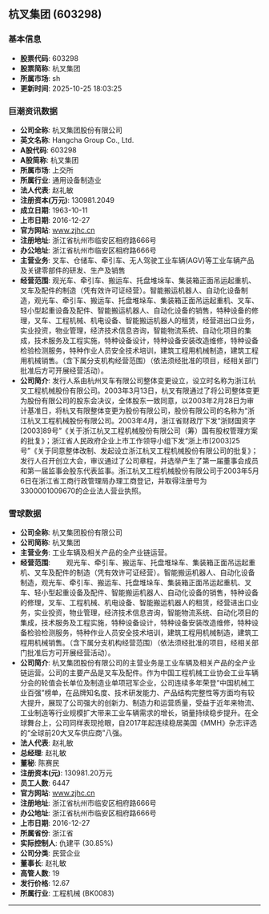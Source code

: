 ## 杭叉集团 (603298)

### 基本信息

- **股票代码**: 603298
- **股票简称**: 杭叉集团
- **所属市场**: sh
- **更新时间**: 2025-10-25 18:03:25

### 巨潮资讯数据

- **公司全称**: 杭叉集团股份有限公司
- **英文名称**: Hangcha Group Co., Ltd.
- **A股代码**: 603298
- **A股简称**: 杭叉集团
- **所属市场**: 上交所
- **所属行业**: 通用设备制造业
- **法人代表**: 赵礼敏
- **注册资本(万元)**: 130981.2049
- **成立日期**: 1963-10-11
- **上市日期**: 2016-12-27
- **官方网站**: www.zjhc.cn
- **注册地址**: 浙江省杭州市临安区相府路666号
- **办公地址**: 浙江省杭州市临安区相府路666号
- **主营业务**: 叉车、仓储车、牵引车、无人驾驶工业车辆(AGV)等工业车辆产品及关键零部件的研发、生产及销售
- **经营范围**: 观光车、牵引车、搬运车、托盘堆垛车、集装箱正面吊运起重机、叉车及配件的制造（凭有效许可证经营）。智能搬运机器人、自动化设备制造，观光车、牵引车、搬运车、托盘堆垛车、集装箱正面吊运起重机、叉车、轻小型起重设备及配件、智能搬运机器人、自动化设备的销售，特种设备的修理，叉车、工程机械、机电设备、智能搬运机器人的租赁，经营进出口业务，实业投资，物业管理，经济技术信息咨询，智能物流系统、自动化项目的集成，技术服务及工程实施，特种设备设计，特种设备安装改造维修，特种设备检验检测服务，特种作业人员安全技术培训，建筑工程用机械制造，建筑工程用机械销售。（含下属分支机构经营范围）（依法须经批准的项目，经相关部门批准后方可开展经营活动）。
- **公司简介**: 发行人系由杭州叉车有限公司整体变更设立，设立时名称为浙江杭叉工程机械股份有限公司。2003年3月13日，杭叉有限通过了将公司整体变更为股份有限公司的股东会决议，全体股东一致同意，以2003年2月28日为审计基准日，将杭叉有限整体变更为股份有限公司，股份有限公司的名称为“浙江杭叉工程机械股份有限公司。2003年4月，浙江省财政厅下发“浙财国资字[2003]89号”《关于浙江杭叉工程机械股份有限公司（筹）国有股权管理方案的批复》；浙江省人民政府企业上市工作领导小组下发“浙上市[2003]25号”《关于同意整体改制、发起设立浙江杭叉工程机械股份有限公司的批复》；发行人召开创立大会，审议通过了公司章程，并选举产生了第一届董事会成员和第一届监事会股东代表监事。浙江杭叉工程机械股份有限公司于2003年5月6日在浙江省工商行政管理局办理工商登记，并取得注册号为3300001009670的企业法人营业执照。

### 雪球数据

- **公司全称**: 杭叉集团股份有限公司
- **公司简称**: 杭叉集团
- **主营业务**: 工业车辆及相关产品的全产业链运营。
- **经营范围**: 　　观光车、牵引车、搬运车、托盘堆垛车、集装箱正面吊运起重机、叉车及配件的制造（凭有效许可证经营）。智能搬运机器人、自动化设备制造，观光车、牵引车、搬运车、托盘堆垛车、集装箱正面吊运起重机、叉车、轻小型起重设备及配件、智能搬运机器人、自动化设备的销售，特种设备的修理，叉车、工程机械、机电设备、智能搬运机器人的租赁，经营进出口业务，实业投资，物业管理，经济技术信息咨询，智能物流系统、自动化项目的集成，技术服务及工程实施，特种设备设计，特种设备安装改造维修，特种设备检验检测服务，特种作业人员安全技术培训，建筑工程用机械制造，建筑工程用机械销售。（含下属分支机构经营范围）（依法须经批准的项目，经相关部门批准后方可开展经营活动）。
- **公司简介**: 杭叉集团股份有限公司的主营业务是工业车辆及相关产品的全产业链运营。公司的主要产品是叉车及配件。作为中国工程机械工业协会工业车辆分会的轮值会长单位及制造业单项冠军企业，公司连续多年荣登“中国机械工业百强”榜单，在品牌知名度、技术研发能力、产品结构完整性等方面均有较大提升，展现了公司强大的创新力、制造力和运营质量，受益于近年来物流、工业制造等行业规模扩大带来工业车辆需求的增长，销量持续稳步提升。在全球舞台上，公司同样表现抢眼，自2017年起连续稳居美国《MMH》杂志评选的“全球前20大叉车供应商”八强。
- **法人代表**: 赵礼敏
- **总经理**: 赵礼敏
- **董秘**: 陈赛民
- **注册资本(元)**: 130981.20万元
- **员工人数**: 6447
- **官方网站**: www.zjhc.cn
- **注册地址**: 浙江省杭州市临安区相府路666号
- **办公地址**: 浙江省杭州市临安区相府路666号
- **上市日期**: 2016-12-27
- **所属省份**: 浙江省
- **实际控制人**: 仇建平 (30.85%)
- **公司分类**: 民营企业
- **董事长**: 赵礼敏
- **高管人数**: 19
- **发行价格**: 12.67
- **所属行业**: 工程机械 (BK0083)

---